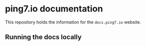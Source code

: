 # ping7.io documentation

This repository holds the information for the `docs.ping7.io` website.

## Running the docs locally

